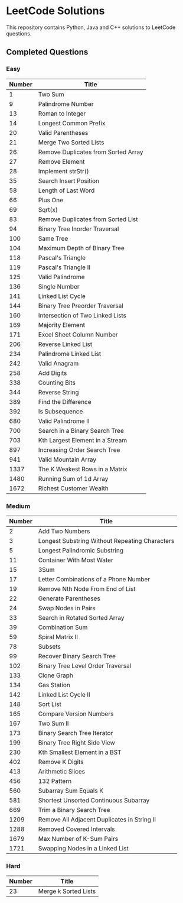# LeetCode Solutions

This repository contains Python, Java and C++ solutions to LeetCode questions.

## Completed Questions

### Easy

| Number | Title                               |
|--------|-------------------------------------|
| 1      | Two Sum                             |
| 9      | Palindrome Number                   |
| 13     | Roman to Integer                    |
| 14     | Longest Common Prefix               |
| 20     | Valid Parentheses                   |
| 21     | Merge Two Sorted Lists              |
| 26     | Remove Duplicates from Sorted Array |
| 27     | Remove Element                      |
| 28     | Implement strStr()                  |
| 35     | Search Insert Position              |
| 58     | Length of Last Word                 |
| 66     | Plus One                            |
| 69     | Sqrt(x)                             |
| 83     | Remove Duplicates from Sorted List  |
| 94     | Binary Tree Inorder Traversal       |
| 100    | Same Tree                           |
| 104    | Maximum Depth of Binary Tree        |
| 118    | Pascal's Triangle                   |
| 119    | Pascal's Triangle II                |
| 125    | Valid Palindrome                    |
| 136    | Single Number                       |
| 141    | Linked List Cycle                   |
| 144    | Binary Tree Preorder Traversal      |
| 160    | Intersection of Two Linked Lists    |
| 169    | Majority Element                    |
| 171    | Excel Sheet Column Number           |
| 206    | Reverse Linked List                 |
| 234    | Palindrome Linked List              |
| 242    | Valid Anagram                       |
| 258    | Add Digits                          |
| 338    | Counting Bits                       |
| 344    | Reverse String                      |
| 389    | Find the Difference                 |
| 392    | Is Subsequence                      |
| 680    | Valid Palindrome II                 |
| 700    | Search in a Binary Search Tree      |
| 703    | Kth Largest Element in a Stream     |
| 897    | Increasing Order Search Tree        |
| 941    | Valid Mountain Array                |
| 1337   | The K Weakest Rows in a Matrix      |
| 1480   | Running Sum of 1d Array             |
| 1672   | Richest Customer Wealth             |

### Medium

| Number | Title                                          |
|--------|------------------------------------------------|
| 2      | Add Two Numbers                                |
| 3      | Longest Substring Without Repeating Characters |
| 5      | Longest Palindromic Substring                  |
| 11     | Container With Most Water                      |
| 15     | 3Sum                                           |
| 17     | Letter Combinations of a Phone Number          |
| 19     | Remove Nth Node From End of List               |
| 22     | Generate Parentheses                           |
| 24     | Swap Nodes in Pairs                            |
| 33     | Search in Rotated Sorted Array                 |
| 39     | Combination Sum                                |
| 59     | Spiral Matrix II                               |
| 78     | Subsets                                        |
| 99     | Recover Binary Search Tree                     |
| 102    | Binary Tree Level Order Traversal              |
| 133    | Clone Graph                                    |
| 134    | Gas Station                                    |
| 142    | Linked List Cycle II                           |
| 148    | Sort List                                      |
| 165    | Compare Version Numbers                        |
| 167    | Two Sum II                                     |
| 173    | Binary Search Tree Iterator                    |
| 199    | Binary Tree Right Side View                    |
| 230    | Kth Smallest Element in a BST                  |
| 402    | Remove K Digits                                |
| 413    | Arithmetic Slices                              |
| 456    | 132 Pattern                                    |
| 560    | Subarray Sum Equals K                          |
| 581    | Shortest Unsorted Continuous Subarray          |
| 669    | Trim a Binary Search Tree                      |
| 1209   | Remove All Adjacent Duplicates in String II    |
| 1288   | Removed Covered Intervals                      |
| 1679   | Max Number of K-Sum Pairs                      |
| 1721   | Swapping Nodes in a Linked List                |

### Hard

| Number | Title                |
|--------|----------------------|
| 23     | Merge k Sorted Lists |
